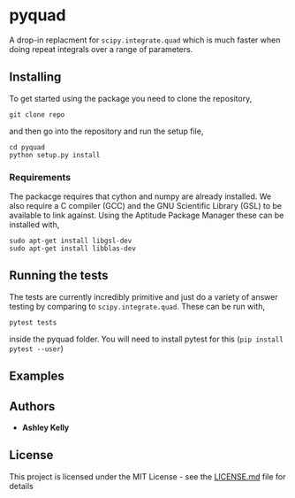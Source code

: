 # pyquad

A drop-in replacment for `scipy.integrate.quad` which is much faster when
doing repeat integrals over a range of parameters.

## Installing

To get started using the package you need to clone the repository,

```
git clone repo
```

and then go into the repository and run the setup file,

```
cd pyquad
python setup.py install
```

### Requirements

The packacge requires that cython and numpy are already installed. We also
require a C compiler (GCC) and the GNU Scientific Library (GSL) to be available
to link against. Using the Aptitude Package Manager these can be installed with,

```
sudo apt-get install libgsl-dev
sudo apt-get install libblas-dev
```

## Running the tests

The tests are currently incredibly primitive and just do a variety of answer
testing by comparing to `scipy.integrate.quad`. These can be run with,

```
pytest tests
```

inside the pyquad folder. You will need to install pytest for this (`pip
install pytest --user`)

## Examples

## Authors

* **Ashley Kelly**

## License

This project is licensed under the MIT License - see the [LICENSE.md](LICENSE.md) file for details
